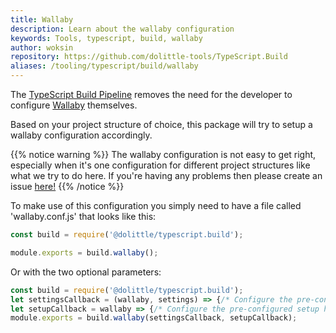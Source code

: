 ```yaml
---
title: Wallaby
description: Learn about the wallaby configuration
keywords: Tools, typescript, build, wallaby
author: woksin
repository: https://github.com/dolittle-tools/TypeScript.Build
aliases: /tooling/typescript/build/wallaby
---
```


The [TypeScript Build Pipeline](../) removes the need for the developer to configure [Wallaby](https://wallabyjs.com/) themselves.

Based on your project structure of choice, this package will try to setup a wallaby configuration accordingly.

{{% notice warning %}}
The wallaby configuration is not easy to get right, especially when it's one configuration for different project structures like what we try to do here. If you're having any problems then please create an issue [here!](https://github.com/dolittle-tools/TypeScript.Build/issues)
{{% /notice %}}

To make use of this configuration you simply need to have a file called  'wallaby.conf.js' that looks like this:

```js
const build = require('@dolittle/typescript.build');

module.exports = build.wallaby();
```

Or with the two optional parameters: 

```js
const build = require('@dolittle/typescript.build');
let settingsCallback = (wallaby, settings) => {/* Configure the pre-configured settings here */}
let setupCallback = wallaby => {/* Configure the pre-configured setup here */}
module.exports = build.wallaby(settingsCallback, setupCallback);
```

